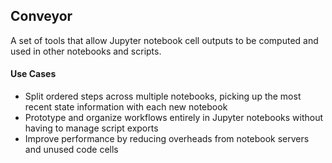 ## Conveyor

A set of tools that allow Jupyter notebook cell outputs to be computed and used in other notebooks and scripts. 

#### Use Cases

 - Split ordered steps across multiple notebooks, picking up the most recent state information with each new notebook
 - Prototype and organize workflows entirely in Jupyter notebooks without having to manage script exports
 - Improve performance by reducing overheads from notebook servers and unused code cells

